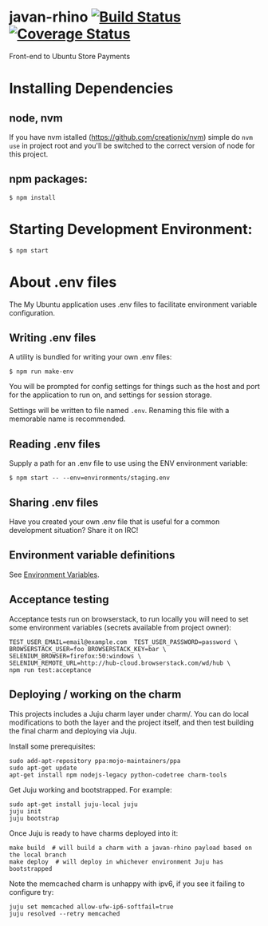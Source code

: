 # javan-rhino [![Build Status](https://travis-ci.org/canonical-ols/javan-rhino.svg?branch=travis)](https://travis-ci.org/canonical-ols/javan-rhino) [![Coverage Status](https://coveralls.io/repos/github/canonical-ols/javan-rhino/badge.svg?branch=coverage)](https://coveralls.io/github/canonical-ols/javan-rhino?branch=coverage)

Front-end to Ubuntu Store Payments

# Installing Dependencies

## node, nvm

If you have nvm istalled (https://github.com/creationix/nvm) simple do
`nvm use`
in project root and you'll be switched to the correct version of node
for this project.

## npm packages:

    $ npm install

# Starting Development Environment:

    $ npm start

# About .env files
The My Ubuntu application uses .env files to facilitate environment variable configuration.

## Writing .env files
A utility is bundled for writing your own .env files:

    $ npm run make-env

You will be prompted for config settings for things such as the host and port for the application to run on, and settings for session storage.

Settings will be written to file named `.env`. Renaming this file with a memorable name is recommended.

## Reading .env files
Supply a path for an .env file to use using the ENV environment variable:

	$ npm start -- --env=environments/staging.env

## Sharing .env files
Have you created your own .env file that is useful for a common development situation? Share it on IRC!

## Environment variable definitions
See [Environment Variables](docs/environment-variables.md).


## Acceptance testing

Acceptance tests run on browserstack, to run locally you will need to set some
environment variables (secrets available from project owner):

```
TEST_USER_EMAIL=email@example.com  TEST_USER_PASSWORD=password \
BROWSERSTACK_USER=foo BROWSERSTACK_KEY=bar \
SELENIUM_BROWSER=firefox:50:windows \
SELENIUM_REMOTE_URL=http://hub-cloud.browserstack.com/wd/hub \
npm run test:acceptance
```

## Deploying / working on the charm

This projects includes a Juju charm layer under charm/. You can do local modifications to both the
layer and the project itself, and then test building the final charm and deploying via Juju.

Install some prerequisites:

```
sudo add-apt-repository ppa:mojo-maintainers/ppa
sudo apt-get update
apt-get install npm nodejs-legacy python-codetree charm-tools
```

Get Juju working and bootstrapped. For example:
```
sudo apt-get install juju-local juju
juju init
juju bootstrap
```

Once Juju is ready to have charms deployed into it:

```
make build  # will build a charm with a javan-rhino payload based on the local branch
make deploy  # will deploy in whichever environment Juju has bootstrapped
```

Note the memcached charm is unhappy with ipv6, if you see it failing to configure try:

```
juju set memcached allow-ufw-ip6-softfail=true
juju resolved --retry memcached
```
